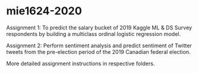 # mie1624-2020

Assignment 1: To predict the salary bucket of 2019 Kaggle ML & DS Survey respondents by building a multiclass ordinal logistic regression model.

Assignment 2: Perform sentiment analysis and predict sentiment of Twitter tweets from the pre-election period of the 2019 Canadian federal election. 

More detailed assignment instructions in respective folders. 
